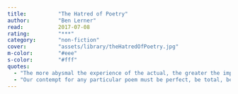 ```yaml
---
title:          "The Hatred of Poetry"
author:         "Ben Lerner"
read:           2017-07-08
rating:         "***"
category:       "non-fiction"
cover:          "assets/library/theHatredOfPoetry.jpg"
m-color:        "#eee"
s-color:        "#fff"
quotes:
  - "The more abysmal the experience of the actual, the greater the implied heights of the virtual."
  - "Our contempt for any particular poem must be perfect, be total, because only a ruthless reading that allows us to measure the gap between the actual and the virtual will enable to to experience, if not a genuine poem—no such thing—a place for the genuine, whatever that might mean."
---
```

